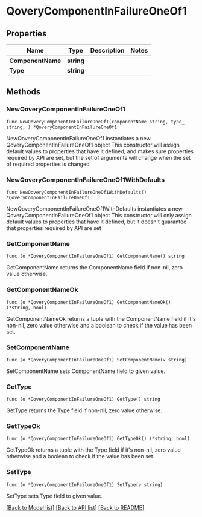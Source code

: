 # QoveryComponentInFailureOneOf1

## Properties

Name | Type | Description | Notes
------------ | ------------- | ------------- | -------------
**ComponentName** | **string** |  | 
**Type** | **string** |  | 

## Methods

### NewQoveryComponentInFailureOneOf1

`func NewQoveryComponentInFailureOneOf1(componentName string, type_ string, ) *QoveryComponentInFailureOneOf1`

NewQoveryComponentInFailureOneOf1 instantiates a new QoveryComponentInFailureOneOf1 object
This constructor will assign default values to properties that have it defined,
and makes sure properties required by API are set, but the set of arguments
will change when the set of required properties is changed

### NewQoveryComponentInFailureOneOf1WithDefaults

`func NewQoveryComponentInFailureOneOf1WithDefaults() *QoveryComponentInFailureOneOf1`

NewQoveryComponentInFailureOneOf1WithDefaults instantiates a new QoveryComponentInFailureOneOf1 object
This constructor will only assign default values to properties that have it defined,
but it doesn't guarantee that properties required by API are set

### GetComponentName

`func (o *QoveryComponentInFailureOneOf1) GetComponentName() string`

GetComponentName returns the ComponentName field if non-nil, zero value otherwise.

### GetComponentNameOk

`func (o *QoveryComponentInFailureOneOf1) GetComponentNameOk() (*string, bool)`

GetComponentNameOk returns a tuple with the ComponentName field if it's non-nil, zero value otherwise
and a boolean to check if the value has been set.

### SetComponentName

`func (o *QoveryComponentInFailureOneOf1) SetComponentName(v string)`

SetComponentName sets ComponentName field to given value.


### GetType

`func (o *QoveryComponentInFailureOneOf1) GetType() string`

GetType returns the Type field if non-nil, zero value otherwise.

### GetTypeOk

`func (o *QoveryComponentInFailureOneOf1) GetTypeOk() (*string, bool)`

GetTypeOk returns a tuple with the Type field if it's non-nil, zero value otherwise
and a boolean to check if the value has been set.

### SetType

`func (o *QoveryComponentInFailureOneOf1) SetType(v string)`

SetType sets Type field to given value.



[[Back to Model list]](../README.md#documentation-for-models) [[Back to API list]](../README.md#documentation-for-api-endpoints) [[Back to README]](../README.md)


